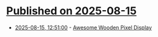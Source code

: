 # [Published on 2025-08-15](index.md)

* [2025-08-15, 12:51:00](https://soylentnews.org/article.pl?sid=25/08/13/1629233&from=rss) - [Awesome Wooden Pixel Display](https://soylentnews.org/article.pl?sid=25/08/13/1629233&from=rss)
